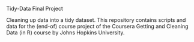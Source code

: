 Tidy-Data Final Project

Cleaning up data into a tidy dataset. This repository contains scripts and data for the (end-of) course project of the Coursera Getting and Cleaning Data (in R) course by Johns Hopkins University.
